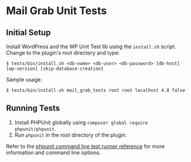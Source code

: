 # Mail Grab Unit Tests

## Initial Setup

Install WordPress and the WP Unit Test lib using the `install.sh` script. Change to the plugin's root directory and type:

    $ tests/bin/install.sh <db-name> <db-user> <db-password> [db-host] [wp-version] [skip-database-creation]

Sample usage:

    $ tests/bin/install.sh mail_grab_tests root root localhost 4.8 false

## Running Tests

1. Install PHPUnit globally using `composer global require phpunit/phpunit`.
2. Run `phpunit` in the root directory of the plugin.

Refer to the [phpunit command line test runner reference](https://phpunit.com/manual/current/en/phpunit-book.html#textui) for more information and command line options.

